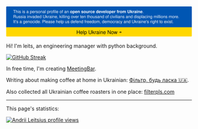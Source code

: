 [![Stand With Ukraine](https://raw.githubusercontent.com/vshymanskyy/StandWithUkraine/main/banner-personal-page.svg)](https://stand-with-ukraine.pp.ua)


Hi!
I'm leits, an engineering manager with python background. 

[![GitHub Streak](https://github-readme-streak-stats.herokuapp.com?user=leits)](https://git.io/streak-stats)

In free time, I'm creating [MeetingBar](https://github.com/leits/MeetingBar).



Writing about making coffee at home in Ukrainian: [Фільтр, будь ласка 🇺🇦](https://t.me/filterpls).

Also collected all Ukrainian coffee roasters in one place: [filterpls.com](https://filterpls.com)


-----
This page's statistics:

[![Andrii Leitsius profile views](https://u8views.com/api/v1/github/profiles/12017826/views/day-week-month-total-count.svg)](https://u8views.com/github/leits)
